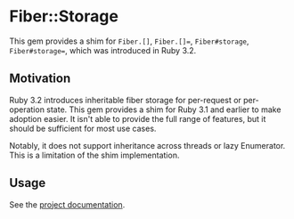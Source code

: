 # Fiber::Storage

This gem provides a shim for `Fiber.[]`, `Fiber.[]=`, `Fiber#storage`, `Fiber#storage=`, which was introduced in Ruby 3.2.

## Motivation

Ruby 3.2 introduces inheritable fiber storage for per-request or per-operation state. This gem provides a shim for Ruby 3.1 and earlier to make adoption easier. It isn't able to provide the full range of features, but it should be sufficient for most use cases.

Notably, it does not support inheritance across threads or lazy Enumerator. This is a limitation of the shim implementation.

## Usage

See the [project documentation](https://ioquatix.github.io/fiber-storage).
